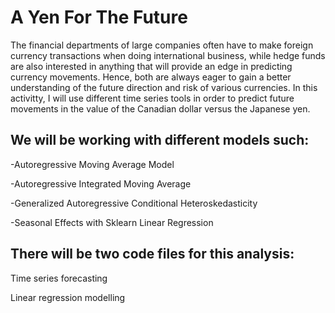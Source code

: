 # A Yen For The Future

The financial departments of large companies often have to make foreign currency transactions when doing international business, while hedge funds are also interested in anything that will provide an edge in predicting currency movements. Hence, both are always eager to gain a better understanding of the future direction and risk of various currencies.
In this activitty, I will use different time series tools in order to predict future movements in the value of the Canadian dollar versus the Japanese yen.

## We will be working with different models such:

-Autoregressive Moving Average Model

-Autoregressive Integrated Moving Average

-Generalized Autoregressive Conditional Heteroskedasticity

-Seasonal Effects with Sklearn Linear Regression

## There will be two code files for this analysis: 

Time series forecasting

Linear regression modelling
